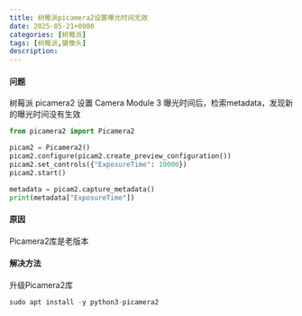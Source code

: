 ```yaml
---
title: 树莓派picamera2设置曝光时间无效
date: 2025-05-21+0800
categories: [树莓派]
tags: [树莓派,摄像头]
description: 
---
```


#### 问题
树莓派 picamera2 设置 Camera Module 3 曝光时间后，检索metadata，发现新的曝光时间没有生效

```python
from picamera2 import Picamera2

picam2 = Picamera2()
picam2.configure(picam2.create_preview_configuration())
picam2.set_controls({"ExposureTime": 10000})
picam2.start()

metadata = picam2.capture_metadata()
print(metadata["ExposureTime"])
```

#### 原因
Picamera2库是老版本

#### 解决方法
升级Picamera2库

```python
sudo apt install -y python3-picamera2
```